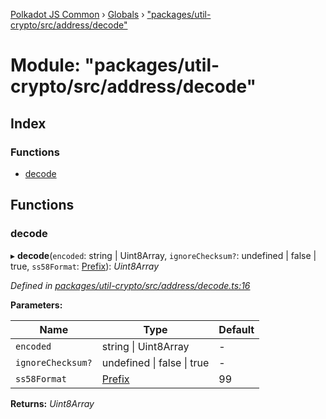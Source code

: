 [Polkadot JS Common](../README.md) › [Globals](../globals.md) › ["packages/util-crypto/src/address/decode"](_packages_util_crypto_src_address_decode_.md)

# Module: "packages/util-crypto/src/address/decode"

## Index

### Functions

* [decode](_packages_util_crypto_src_address_decode_.md#decode)

## Functions

###  decode

▸ **decode**(`encoded`: string | Uint8Array, `ignoreChecksum?`: undefined | false | true, `ss58Format`: [Prefix](_packages_util_crypto_src_address_types_.md#prefix)): *Uint8Array*

*Defined in [packages/util-crypto/src/address/decode.ts:16](https://github.com/polkadot-js/common/blob/d4e6ad55/packages/util-crypto/src/address/decode.ts#L16)*

**Parameters:**

Name | Type | Default |
------ | ------ | ------ |
`encoded` | string &#124; Uint8Array | - |
`ignoreChecksum?` | undefined &#124; false &#124; true | - |
`ss58Format` | [Prefix](_packages_util_crypto_src_address_types_.md#prefix) | 99 |

**Returns:** *Uint8Array*
